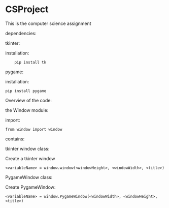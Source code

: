 # CSProject

This is the computer science assignment

dependencies:

tkinter:

installation:
```
	pip install tk
```
pygame:

installation:
```
pip install pygame
```
	

Overview of the code:
	
	
the Window module:
	
import:
```
from window import window
```	


contains:
	
tkinter window class:
	
Create a tkinter window
```
<variableName> = window.window(<windowHeight>, <windowWidth>, <title>)
```

PygameWindow class:
	
Create PygameWindow:
```
<variableName> = window.PygameWindow(<windowWidth>, <windowHeight>, <title>)
```

	
